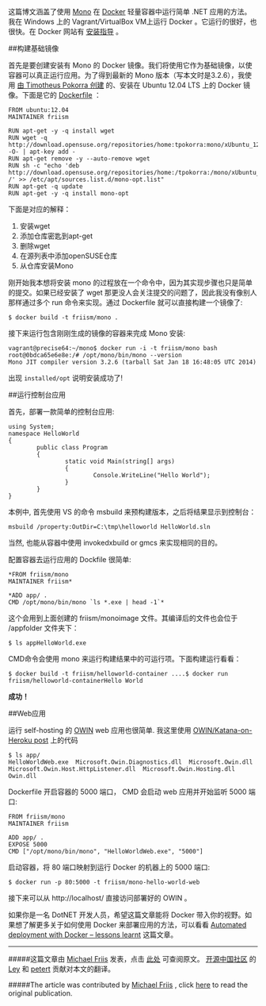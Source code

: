 这篇博文涵盖了使用 [Mono](http://www.mono-project.com/Main_Page) 在 [Docker](https://www.docker.io/) 轻量容器中运行简单 .NET 应用的方法。我在 Windows 上的 Vagrant/VirtualBox VM上运行 Docker 。它运行的很好，也很快。在 Docker 网站有 [安装指导](http://docs.docker.io/en/latest/installation/windows/) 。

##构建基础镜像

首先是要创建安装有 Mono 的 Docker 镜像。我们将使用它作为基础镜像，以使容器可以真正运行应用。为了得到最新的 Mono 版本（写本文时是3.2.6），我使用 [由 Timotheus Pokorra 创建](http://software.opensuse.org/download/package?project=home:tpokorra:mono&package=mono-opt) 的、安装在 Ubuntu 12.04 LTS 上的 Docker 镜像。下面是它的 [Dockerfile](http://docs.docker.io/en/latest/use/builder/) ：

```
FROM ubuntu:12.04	
MAINTAINER friism
	
RUN apt-get -y -q install wget
RUN wget -q http://download.opensuse.org/repositories/home:tpokorra:mono/xUbuntu_12.04/Release.key -O- | apt-key add -
RUN apt-get remove -y --auto-remove wget	
RUN sh -c "echo 'deb http://download.opensuse.org/repositories/home:/tpokorra:/mono/xUbuntu_12.04/ /' >> /etc/apt/sources.list.d/mono-opt.list"	
RUN apt-get -q update		
RUN apt-get -y -q install mono-opt
```

下面是对应的解释：

1. 安装wget
2. 添加仓库密匙到apt-get
3. 删除wget
4. 在源列表中添加openSUSE仓库
5. 从仓库安装Mono

刚开始我本想将安装 mono 的过程放在一个命令中，因为其实现步骤也只是简单的提交。如果已经安装了 wget 那更没人会关注提交的问题了，因此我没有像别人那样通过多个 run 命令来实现。通过 Dockerfile 就可以直接构建一个镜像了:

```
$ docker build -t friism/mono .
```

接下来运行包含刚刚生成的镜像的容器来完成 Mono 安装:

```
vagrant@precise64:~/mono$ docker run -i -t friism/mono bash
root@0bdca65e6e8e:/# /opt/mono/bin/mono --version	
Mono JIT compiler version 3.2.6 (tarball Sat Jan 18 16:48:05 UTC 2014)
```

出现 `installed/opt` 说明安装成功了!

##运行控制台应用

首先，部署一款简单的控制台应用:

```
using System;	
namespace HelloWorld	
{
        public class Program
        {
                static void Main(string[] args)
                {
                        Console.WriteLine("Hello World");
                }
        }
}
```

本例中, 首先使用 VS 的命令 msbuild 来预构建版本，之后将结果显示到控制台：

```	
msbuild /property:OutDir=C:\tmp\helloworld HelloWorld.sln
```

当然, 也能从容器中使用 invokedxbuild or gmcs 来实现相同的目的。

配置容器去运行应用的 Dockfile 很简单:

```
*FROM friism/mono
MAINTAINER friism*

*ADD app/ .
CMD /opt/mono/bin/mono `ls *.exe | head -1`*
```

这个会用到上面创建的 friism/monoimage 文件。其编译后的文件也会位于 /appfolder 文件夹下：	

```
$ ls appHelloWorld.exe
```

CMD命令会使用 mono 来运行构建结果中的可运行项。下面构建运行看看：

```
$ docker build -t friism/helloworld-container ....$ docker run friism/helloworld-containerHello World
```

**成功！**

##Web应用

运行 self-hosting 的 [OWIN](http://www.asp.net/vnext/overview/owin-and-katana) web 应用也很简单. 我这里使用 [OWIN/Katana-on-Heroku post](http://friism.com/running-owin-katana-apps-on-heroku) 上的代码

```
$ ls app/	
HelloWorldWeb.exe  Microsoft.Owin.Diagnostics.dll  Microsoft.Owin.dll  Microsoft.Owin.Host.HttpListener.dll  Microsoft.Owin.Hosting.dll  Owin.dll
```

Dockerfile 开启容器的 5000 端口， CMD 会启动 web 应用并开始监听 5000 端口:

```
FROM friism/mono	
MAINTAINER friism

ADD app/ .
EXPOSE 5000	
CMD ["/opt/mono/bin/mono", "HelloWorldWeb.exe", "5000"]
```

启动容器，将 80 端口映射到运行 Docker 的机器上的 5000 端口:

```
$ docker run -p 80:5000 -t friism/mono-hello-world-web
```

接下来可以从 http://localhost/ 直接访问部署好的 OWIN 。

如果你是一名 DotNET 开发人员，希望这篇文章能将 Docker 带入你的视野。如果想了解更多关于如何使用 Docker 来部署应用的方法，可以看看 [Automated deployment with Docker – lessons learnt](https://www.hiddentao.com/archives/2013/12/26/automated-deployment-with-docker-lessons-learnt/) 这篇文章。

---
#####这篇文章由 [Michael Friis](http://friism.com/michael-friis) 发表，点击 [此处](http://friism.com/running-net-apps-on-docker) 可查阅原文。 [开源中国社区](http://www.oschina.net/) 的 [Ley](http://my.oschina.net/Ley11) 和 [petert](http://my.oschina.net/u/1422355) 贡献对本文的翻译。

#####The article was contributed by [Michael Friis](http://friism.com/michael-friis) , click [here](http://friism.com/running-net-apps-on-docker) to read the original publication.
